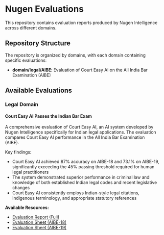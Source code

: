 # Nugen Evaluations

This repository contains evaluation reports produced by Nugen Intelligence across different domains.

## Repository Structure

The repository is organized by domains, with each domain containing specific evaluations:

- **domain/legal/AIBE**: Evaluation of Court Easy AI on the All India Bar Examination (AIBE)

## Available Evaluations

### Legal Domain

#### Court Easy AI Passes the Indian Bar Exam

A comprehensive evaluation of Court Easy AI, an AI system developed by Nugen Intelligence specifically for Indian legal applications. The evaluation compares Court Easy AI performance in the All India Bar Examination (AIBE).

Key findings:
- Court Easy AI achieved 87% accuracy on AIBE-18 and 73.1% on AIBE-19, significantly exceeding the 45% passing threshold required for human legal practitioners
- The system demonstrated superior performance in criminal law and knowledge of both established Indian legal codes and recent legislative changes
- Court Easy AI consistently employs Indian-style legal citations, indigenous terminology, and appropriate statutory references

**Available Resources:**
- [Evaluation Report (Full)](domain/legal/AIBE/Evaluation-Report.md)
- [Evaluation Sheet (AIBE-18)](domain/legal/AIBE/AIBE-18.csv)
- [Evaluation Sheet (AIBE-19)](domain/legal/AIBE/AIBE-19.csv)


